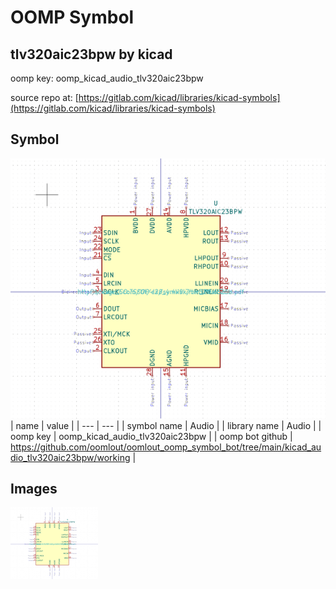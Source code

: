 # OOMP Symbol  
## tlv320aic23bpw  by kicad  
  
oomp key: oomp_kicad_audio_tlv320aic23bpw  
  
source repo at: [https://gitlab.com/kicad/libraries/kicad-symbols](https://gitlab.com/kicad/libraries/kicad-symbols)  
## Symbol  
  
[![working.png](working_600.png)](working.png)  
| name | value | 
| --- | --- | 
| symbol name | Audio | 
| library name | Audio | 
| oomp key | oomp_kicad_audio_tlv320aic23bpw | 
| oomp bot github | https://github.com/oomlout/oomlout_oomp_symbol_bot/tree/main/kicad_audio_tlv320aic23bpw/working | 
## Images  
  
[![working.png](working_140.png)](working.png)  
